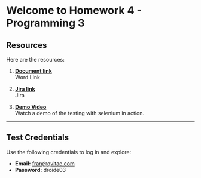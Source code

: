 # Welcome to Homework 4 - Programming 3

## Resources
Here are the resources:

1. [**Document link**](https://itlaedudo-my.sharepoint.com/:w:/g/personal/20222159_itla_edu_do/EVSENNU4ANhCrua6N91rn3ABP1EGDoE1vK0VFtqEJSiyBg?e=nywh2P)  
   Word Link

2. [**Jira link**](https://tdtime.atlassian.net/jira/software/projects/IQT/boards/2)  
   Jira

3. [**Demo Video**](https://www.loom.com/share/04811d4387114b08a3bcb7543d07cfca?sid=b9088fbe-aa52-408b-8720-14aef44aaf2a)  
   Watch a demo of the testing with selenium in action.

---

## Test Credentials
Use the following credentials to log in and explore:

- **Email:** fran@qvitae.com 
- **Password:** droide03

